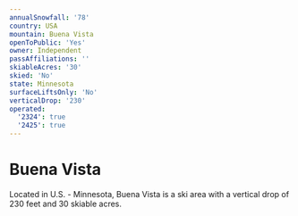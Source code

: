 ```yaml
---
annualSnowfall: '78'
country: USA
mountain: Buena Vista
openToPublic: 'Yes'
owner: Independent
passAffiliations: ''
skiableAcres: '30'
skied: 'No'
state: Minnesota
surfaceLiftsOnly: 'No'
verticalDrop: '230'
operated:
  '2324': true
  '2425': true
---
```



# Buena Vista

Located in U.S. - Minnesota, Buena Vista is a ski area with a vertical drop of 230 feet and 30 skiable acres.
